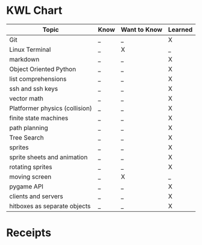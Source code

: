 # KWL Chart
| Topic  | Know   |	Want to Know |	Learned | 
| ------- | ------- | ---------- | -------- | 
|Git                            | _ | _ | X | 
|Linux Terminal                 | _ | X | _ |          |
|markdown                       | _ | _ | X |          |
|Object Oriented Python         | _ | _ | X |          |
|list comprehensions            | _ | _ | X |          |
|ssh and ssh keys               | _ | _ | X |          |
|vector math                    | _ | _ | X |          |
|Platformer physics (collision) | _ | _ | X |          |
|finite state machines          | _ | _ | X |          |
|path planning                  | _ | _ | X |          |
|Tree Search                    | _ | _ | X |          |
|sprites                        | _ | _ | X |          |
|sprite sheets and animation    | _ | _ | X |          |
|rotating sprites               | _ | _ | X |          |
|moving screen                  | _ | X | _ |          |
|pygame API                     | _ | _ | X |          |
|clients and servers            | _ | _ | X |          |
|hitboxes as separate objects   | _ | _ | X |          |

# Receipts